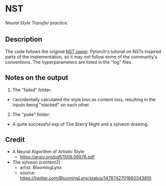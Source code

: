 # NST
###### Neural Style Transfer practice.

## Description
The code follows the original [NST paper](https://arxiv.org/pdf/1508.06576.pdf). Pytorch's tutorial on NSTs inspired parts of the implementation, so it may not follow some of the community's conventions.
The hyperparameters are listed in the "log" files.

## Notes on the output
1. The "failed" folder:
  - I accidentally calculated the style loss as content loss, resulting in the inputs being "stacked" on each other.
2. The "poke" folder:
  - A quite successful exp of The Starry Night and a sylveon drawing.

## Credit
- A Neural Algorithm of Artistic Style
  - https://arxiv.org/pdf/1508.06576.pdf
- The sylveon (content2)
  - artist: BloomingLynx
  - source: https://twitter.com/BloomingLynx/status/1478742701860343810
